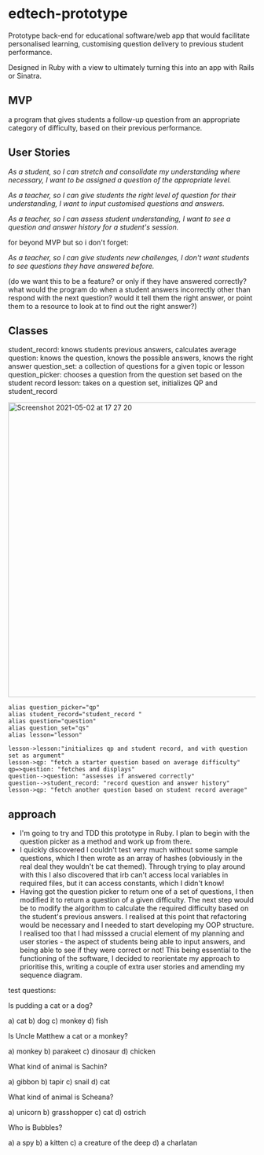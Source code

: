 # edtech-prototype

Prototype back-end for educational software/web app that would facilitate personalised learning, customising question delivery to previous student performance.

Designed in Ruby with a view to ultimately turning this into an app with Rails or Sinatra.

## MVP

a program that gives students a follow-up question from an appropriate category of difficulty, based on their previous performance.

## User Stories

_As a student,
so I can stretch and consolidate my understanding where necessary,
I want to be assigned a question of the appropriate level._

_As a teacher,
so I can give students the right level of question for their understanding,
I want to input customised questions and answers._

_As a teacher,
so I can assess student understanding,
I want to see a question and answer history for a student's session._

for beyond MVP but so i don't forget:

_As a teacher,
so I can give students new challenges,
I don't want students to see questions they have answered before._

(do we want this to be a feature? or only if they have answered correctly? what would the program do when a student answers incorrectly other than respond with the next question? would it tell them the right answer, or point them to a resource to look at to find out the right answer?)

## Classes

student_record: knows students previous answers, calculates average
question: knows the question, knows the possible answers, knows the right answer
question_set: a collection of questions for a given topic or lesson
question_picker: chooses a question from the question set based on the student record
lesson: takes on a question set, initializes QP and student_record

<img width="600" alt="Screenshot 2021-05-02 at 17 27 20" src="https://user-images.githubusercontent.com/48794743/116820232-d054c980-ab6b-11eb-8a7d-764b30b23927.png">

```
alias question_picker="qp"
alias student_record="student_record "
alias question="question"
alias question_set="qs"
alias lesson="lesson"

lesson->lesson:"initializes qp and student record, and with question set as argument"
lesson->qp: "fetch a starter question based on average difficulty"
qp=>question: "fetches and displays"
question-->question: "assesses if answered correctly"
question-->student_record: "record question and answer history"
lesson->qp: "fetch another question based on student record average"

```

## approach

- I'm going to try and TDD this prototype in Ruby. I plan to begin with the question picker as a method and work up from there.
- I quickly discovered I couldn't test very much without some sample questions, which I then wrote as an array of hashes (obviously in the real deal they wouldn't be cat themed). Through trying to play around with this I also discovered that irb can't access local variables in required files, but it can access constants, which I didn't know!
- Having got the question picker to return one of a set of questions, I then modified it to return a question of a given difficulty. The next step would be to modify the algorithm to calculate the required difficulty based on the student's previous answers. I realised at this point that refactoring would be necessary and I needed to start developing my OOP structure. I realised too that I had misssed a crucial element of my planning and user stories - the aspect of students being able to input answers, and being able to see if they were correct or not! This being essential to the functioning of the software, I decided to reorientate my approach to prioritise this, writing a couple of extra user stories and amending my sequence diagram.

test questions:

Is pudding a cat or a dog?

a) cat b) dog c) monkey d) fish

Is Uncle Matthew a cat or a monkey?

a) monkey b) parakeet c) dinosaur d) chicken

What kind of animal is Sachin?

a) gibbon b) tapir c) snail d) cat

What kind of animal is Scheana?

a) unicorn b) grasshopper c) cat d) ostrich

Who is Bubbles?

a) a spy b) a kitten c) a creature of the deep d) a charlatan
